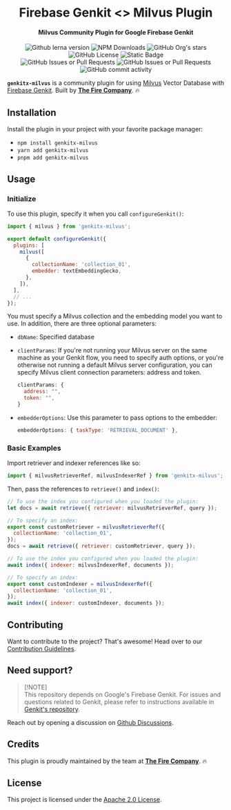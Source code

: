 <h1 align="center">Firebase Genkit <> Milvus Plugin</h1>

<h4 align="center">Milvus Community Plugin for Google Firebase Genkit</h4>

<div align="center">
   <img alt="Github lerna version" src="https://img.shields.io/github/lerna-json/v/TheFireCo/genkit-plugins?label=version">
   <img alt="NPM Downloads" src="https://img.shields.io/npm/dw/genkitx-groq">
   <img alt="GitHub Org's stars" src="https://img.shields.io/github/stars/TheFireCo?style=social">
   <img alt="GitHub License" src="https://img.shields.io/github/license/TheFireCo/genkit-plugins">
   <img alt="Static Badge" src="https://img.shields.io/badge/yes-a?label=maintained">
</div>

<div align="center">
   <img alt="GitHub Issues or Pull Requests" src="https://img.shields.io/github/issues/TheFireCo/genkit-plugins?color=blue">
   <img alt="GitHub Issues or Pull Requests" src="https://img.shields.io/github/issues-pr/TheFireCo/genkit-plugins?color=blue">
   <img alt="GitHub commit activity" src="https://img.shields.io/github/commit-activity/m/TheFireCo/genkit-plugins">
</div>

**`genkitx-milvus`** is a community plugin for using [Milvus](https://milvus.io/) Vector Database with
[Firebase Genkit](https://github.com/firebase/genkit). Built by [**The Fire Company**](https://github.com/TheFireCo). 🔥

## Installation

Install the plugin in your project with your favorite package manager:

- `npm install genkitx-milvus`
- `yarn add genkitx-milvus`
- `pnpm add genkitx-milvus`

## Usage

### Initialize

To use this plugin, specify it when you call `configureGenkit()`:

```js
import { milvus } from 'genkitx-milvus';

export default configureGenkit({
  plugins: [
    milvus([
      {
        collectionName: 'collection_01',
        embedder: textEmbeddingGecko,
      },
    ]),
  ],
  // ...
});
```

You must specify a Milvus collection and the embedding model you want to use. In
addition, there are three optional parameters:

- `dbName`: Specified database

- `clientParams`: If you're not running your Milvus server on the same machine
  as your Genkit flow, you need to specify auth options, or you're otherwise not
  running a default Milvus server configuration, you can specify Milvus client connection parameters: address and token.

  ```js
  clientParams: {
    address: "",
    token: "",
  }
  ```

- `embedderOptions`: Use this parameter to pass options to the embedder:

  ```js
  embedderOptions: { taskType: 'RETRIEVAL_DOCUMENT' },
  ```

### Basic Examples

Import retriever and indexer references like so:

```js
import { milvusRetrieverRef, milvusIndexerRef } from 'genkitx-milvus';
```

Then, pass the references to `retrieve()` and `index()`:

```js
// To use the index you configured when you loaded the plugin:
let docs = await retrieve({ retriever: milvusRetrieverRef, query });

// To specify an index:
export const customRetriever = milvusRetrieverRef({
  collectionName: 'collection_01',
});
docs = await retrieve({ retriever: customRetriever, query });
```

```js
// To use the index you configured when you loaded the plugin:
await index({ indexer: milvusIndexerRef, documents });

// To specify an index:
export const customIndexer = milvusIndexerRef({
  collectionName: 'collection_01',
});
await index({ indexer: customIndexer, documents });
```

## Contributing

Want to contribute to the project? That's awesome! Head over to our [Contribution Guidelines](https://github.com/TheFireCo/genkit-plugins/blob/main/CONTRIBUTING.md).

## Need support?

> \[!NOTE\]\
> This repository depends on Google's Firebase Genkit. For issues and questions related to Genkit, please refer to instructions available in [Genkit's repository](https://github.com/firebase/genkit).

Reach out by opening a discussion on [Github Discussions](https://github.com/TheFireCo/genkit-plugins/discussions).

## Credits

This plugin is proudly maintained by the team at [**The Fire Company**](https://github.com/TheFireCo). 🔥

## License

This project is licensed under the [Apache 2.0 License](https://github.com/TheFireCo/genkit-plugins/blob/main/LICENSE).
